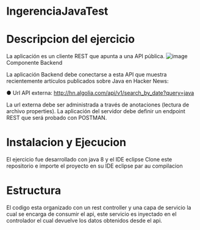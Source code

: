 # IngerenciaJavaTest
# Descripcion del ejercicio
La aplicación es un cliente REST que apunta a una API pública.
![image](https://user-images.githubusercontent.com/65741905/150238204-eda06078-12cc-4727-ad08-25a382996620.png)
Componente Backend

La aplicación Backend debe conectarse a esta API que muestra recientemente artículos publicados sobre Java en Hacker News:


●	Url API externa: http://hn.algolia.com/api/v1/search_by_date?query=java


La url externa debe ser administrada a través de anotaciones (lectura de archivo properties).
La aplicación del servidor debe definir un endpoint REST que será probado con POSTMAN.

# Instalacion y Ejecucion 

El ejercicio fue desarrollado con java 8 y el IDE eclipse 
Clone este repositorio e importe el proyecto en su IDE eclipse par au compilacion

# Estructura
El codigo esta organizado con un rest controller y una capa de servicio la cual se encarga de consumir el api, este servicio es inyectado en el controlador el cual devuelve los datos obtenidos desde el api.
